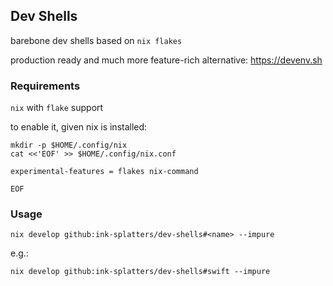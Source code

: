 ## Dev Shells

barebone dev shells based on `nix flakes`

production ready and much more feature-rich alternative: https://devenv.sh

### Requirements

`nix` with `flake` support

to enable it, given nix is installed:

```shell
mkdir -p $HOME/.config/nix
cat <<'EOF' >> $HOME/.config/nix.conf

experimental-features = flakes nix-command

EOF
```

### Usage

```shell
nix develop github:ink-splatters/dev-shells#<name> --impure
```

e.g.:

```shell
nix develop github:ink-splatters/dev-shells#swift --impure
```
